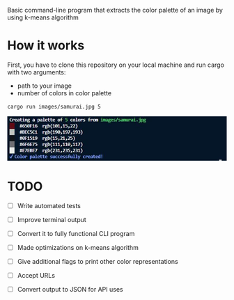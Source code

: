 Basic command-line program that extracts the color palette of an image by using k-means algorithm

# How it works

First, you have to clone this repository on your local machine and run cargo with two arguments:

- path to your image
- number of colors in color palette


```bash
cargo run images/samurai.jpg 5
```


![samurai](https://github.com/AkifhanIlgaz/color-palette-generator/blob/master/images/output/samurai.JPG)

# TODO

- [ ] Write automated tests

- [ ] Improve terminal output

- [ ] Convert it to fully functional CLI program

- [ ] Made optimizations on k-means algorithm

- [ ] Give additional flags to print other color representations

- [ ] Accept URLs

- [ ] Convert output to JSON for API uses
